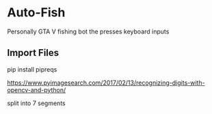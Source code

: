 # Auto-Fish
Personally GTA V fishing bot the presses keyboard inputs

## Import Files
pip install pipreqs

https://www.pyimagesearch.com/2017/02/13/recognizing-digits-with-opencv-and-python/

split into 7 segments